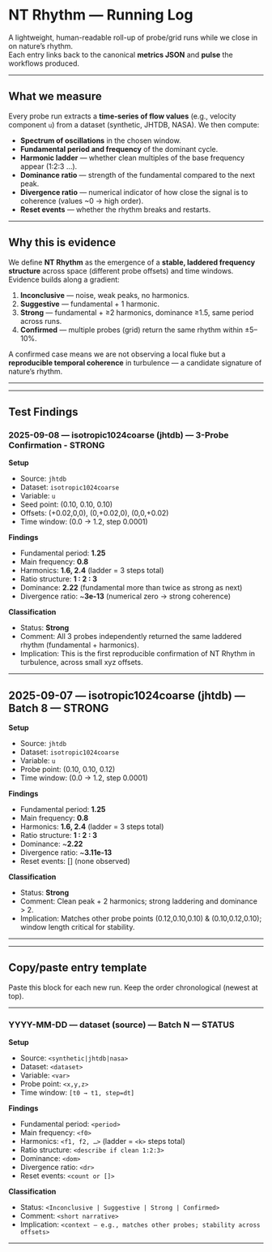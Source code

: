 # NT Rhythm — Running Log
A lightweight, human-readable roll-up of probe/grid runs while we close in on nature’s rhythm.  
Each entry links back to the canonical **metrics JSON** and **pulse** the workflows produced.

---

## What we measure  

Every probe run extracts a **time-series of flow values** (e.g., velocity component `u`) from a dataset (synthetic, JHTDB, NASA). We then compute:  

- **Spectrum of oscillations** in the chosen window.  
- **Fundamental period and frequency** of the dominant cycle.  
- **Harmonic ladder** — whether clean multiples of the base frequency appear (1:2:3 …).  
- **Dominance ratio** — strength of the fundamental compared to the next peak.  
- **Divergence ratio** — numerical indicator of how close the signal is to coherence (values ~0 → high order).  
- **Reset events** — whether the rhythm breaks and restarts.  

---

## Why this is evidence  

We define **NT Rhythm** as the emergence of a **stable, laddered frequency structure** across space (different probe offsets) and time windows. Evidence builds along a gradient:  

1. **Inconclusive** — noise, weak peaks, no harmonics.  
2. **Suggestive** — fundamental + 1 harmonic.  
3. **Strong** — fundamental + ≥2 harmonics, dominance ≥1.5, same period across runs.  
4. **Confirmed** — multiple probes (grid) return the same rhythm within ±5–10%.  

A confirmed case means we are not observing a local fluke but a **reproducible temporal coherence** in turbulence — a candidate signature of nature’s rhythm.

---
---


## Test Findings

### 2025-09-08 — isotropic1024coarse (jhtdb) — 3-Probe Confirmation - STRONG

**Setup**  
- Source: `jhtdb`  
- Dataset: `isotropic1024coarse`  
- Variable: `u`  
- Seed point: (0.10, 0.10, 0.10)  
- Offsets: (+0.02,0,0), (0,+0.02,0), (0,0,+0.02)  
- Time window: (0.0 → 1.2, step 0.0001)

**Findings**  
- Fundamental period: **1.25**  
- Main frequency: **0.8**  
- Harmonics: **1.6, 2.4** (ladder = 3 steps total)  
- Ratio structure: **1 : 2 : 3**  
- Dominance: **2.22** (fundamental more than twice as strong as next)  
- Divergence ratio: ~**3e-13** (numerical zero → strong coherence)

**Classification**  
- Status: **Strong**  
- Comment: All 3 probes independently returned the same laddered rhythm (fundamental + harmonics).  
- Implication: This is the first reproducible confirmation of NT Rhythm in turbulence, across small xyz offsets.

---

## 2025-09-07 — isotropic1024coarse (jhtdb) — Batch 8 — STRONG

**Setup**  
- Source: `jhtdb`  
- Dataset: `isotropic1024coarse`  
- Variable: `u`  
- Probe point: (0.10, 0.10, 0.12)  
- Time window: (0.0 → 1.2, step 0.0001)

**Findings**  
- Fundamental period: **1.25**  
- Main frequency: **0.8**  
- Harmonics: **1.6, 2.4** (ladder = 3 steps total)  
- Ratio structure: **1 : 2 : 3**  
- Dominance: ~**2.22**  
- Divergence ratio: ~**3.11e-13**  
- Reset events: [] (none observed)

**Classification**  
- Status: **Strong**  
- Comment: Clean peak + 2 harmonics; strong laddering and dominance > 2.  
- Implication: Matches other probe points (0.12,0.10,0.10) & (0.10,0.12,0.10); window length critical for stability.

---
---


## Copy/paste entry template

Paste this block for each new run. Keep the order chronological (newest at top).

---

### YYYY-MM-DD — dataset (source) — Batch N — STATUS

**Setup**  
- Source: `<synthetic|jhtdb|nasa>`  
- Dataset: `<dataset>`  
- Variable: `<var>`  
- Probe point: `<x,y,z>`  
- Time window: `[t0 → t1, step=dt]`

**Findings**  
- Fundamental period: `<period>`  
- Main frequency: `<f0>`  
- Harmonics: `<f1, f2, …>` (ladder = `<k>` steps total)  
- Ratio structure: `<describe if clean 1:2:3>`  
- Dominance: `<dom>`  
- Divergence ratio: `<dr>`  
- Reset events: `<count or []>`

**Classification**  
- Status: `<Inconclusive | Suggestive | Strong | Confirmed>`  
- Comment: `<short narrative>`  
- Implication: `<context — e.g., matches other probes; stability across offsets>`

---
